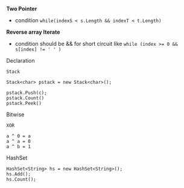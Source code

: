 **Two Pointer**
- condition `while(indexS < s.Length && indexT < t.Length) `


**Reverse array Iterate**
- condition should be && for short circuit like `while (index >= 0 && s[index] != ' ' )`

Declaration


    Stack

    Stack<char> pstack = new Stack<char>();

    pstack.Push(c);
    pstack.Count()
    pstack.Peek()

Bitwise

    XOR

    a ^ 0 = a
    a ^ a = 0
    a ^ b = 1

HashSet

    HashSet<String> hs = new HashSet<String>();
    hs.Add();
    hs.Count();
